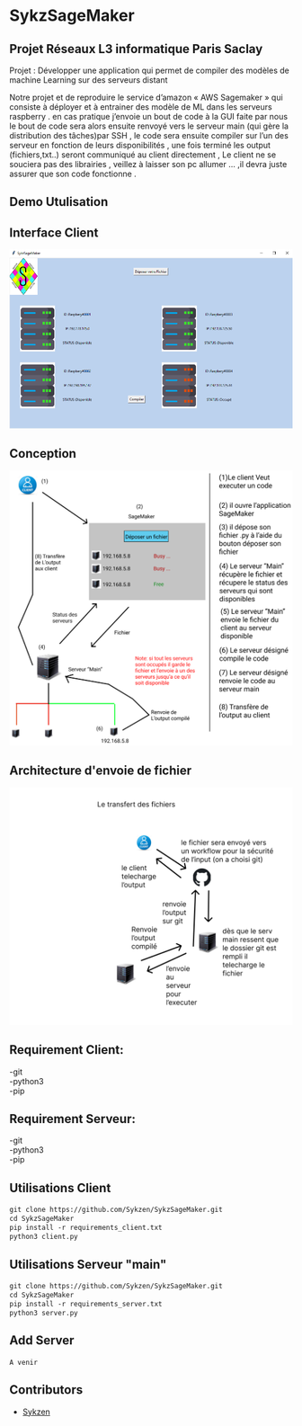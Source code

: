 # SykzSageMaker
## Projet Réseaux L3 informatique Paris Saclay
Projet : Développer une application qui permet de compiler des modèles de machine Learning sur des serveurs distant 

Notre projet et de reproduire le service d’amazon « AWS Sagemaker » qui consiste à déployer et à entrainer des modèle de ML dans les serveurs raspberry . en cas pratique j’envoie un bout de code à la GUI faite par nous le bout de code sera alors ensuite renvoyé vers le serveur main  (qui gère la distribution des tâches)par SSH ,  le code sera ensuite compiler sur l’un des serveur en fonction de leurs disponibilités , une fois terminé les output (fichiers,txt..) seront communiqué au client directement , 
Le client ne se souciera pas des librairies , veillez à laisser son pc allumer … ,il devra juste assurer que son code fonctionne
.
## Demo Utulisation

## Interface Client
![Alt text](static/interface.png)
## Conception
![Alt text](static/conception.png)
## Architecture d'envoie de fichier
![Alt text](static/architecture_text.png)

## Requirement Client:

-git </br>
-python3 </br>
-pip
## Requirement Serveur:
-git </br>
-python3 </br>
-pip

## Utilisations Client
```
git clone https://github.com/Sykzen/SykzSageMaker.git
cd SykzSageMaker
pip install -r requirements_client.txt
python3 client.py
```
## Utilisations Serveur "main"
```
git clone https://github.com/Sykzen/SykzSageMaker.git
cd SykzSageMaker
pip install -r requirements_server.txt
python3 server.py
```

## Add Server
```
A venir
```

## Contributors

- [Sykzen](https://github.com/Sykzen) 
